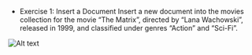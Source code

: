 - Exercise 1: Insert a Document
Insert a new document into the movies collection for the movie “The Matrix”, directed by “Lana Wachowski”, released in 1999, and classified under genres “Action” and “Sci-Fi”.

![Alt text](/1.jpg)
